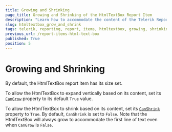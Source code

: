 ```yaml
---
title: Growing and Shrinking
page_title: Growing and Shrinking of the HtmlTextBox Report Item
description: "Learn how to accommodate the content of the Telerik Reporting HtmlTextBox report item by allowing it to grow or shrink correspondingly."
slug: htmltextbox_grow_and_shrink
tags: telerik, reporting, report, items, htmltextbox, growing, shrinking, accommodate, content
previous_url: /report-items-html-text-box
published: True
position: 5
---
```


# Growing and Shrinking

By default, the HtmlTextBox report item has its size set.

To allow the HtmlTextBox to expand vertically based on its content, set its [`CanGrow`](/reporting/api/Telerik.Reporting.TextItemBase#Telerik_Reporting_TextItemBase_CanGrow) property to its default `True` value. 

To allow the HtmlTextBox to shrink based on its content, set its [`CanShrink`](/reporting/api/Telerik.Reporting.TextItemBase#Telerik_Reporting_TextItemBase_CanShrink) property to `True`. By default, `CanShrink` is set to `False`. Note that the HtmlTextBox will always grow to accommodate the first line of text even when `CanGrow` is `False`. 

